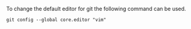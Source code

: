 To change the default editor for git the following command can be used.
```
git config --global core.editor "vim"
```
